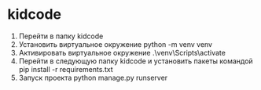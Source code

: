 # kidcode

1. Перейти в папку kidcode
2. Установить виртуальное окружение python -m venv venv
3. Активировать виртуальное окружение .\venv\Scripts\activate
4. Перейти в следующую папку kidcode и установить пакеты командой pip install -r requirements.txt
5. Запуск проекта python manage.py runserver
